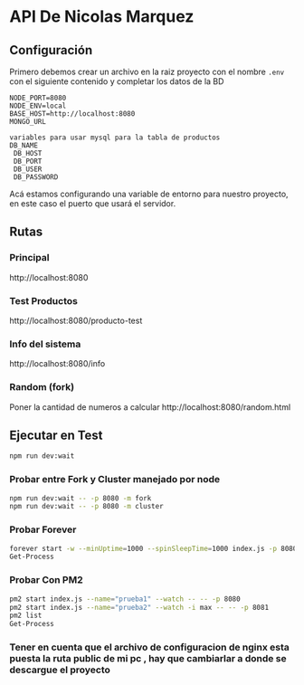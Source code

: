# API De Nicolas Marquez

## Configuración

Primero debemos crear un archivo en la raiz proyecto con el nombre `.env` con el siguiente contenido y completar los datos de la BD

```
NODE_PORT=8080
NODE_ENV=local
BASE_HOST=http://localhost:8080
MONGO_URL

variables para usar mysql para la tabla de productos
DB_NAME
 DB_HOST
 DB_PORT
 DB_USER
 DB_PASSWORD
```

Acá estamos configurando una variable de entorno para nuestro proyecto, en este caso el puerto que usará el servidor.

## Rutas

### Principal

http://localhost:8080

### Test Productos

http://localhost:8080/producto-test

### Info del sistema

http://localhost:8080/info

### Random (fork)

Poner la cantidad de numeros a calcular
http://localhost:8080/random.html

## Ejecutar en Test

```sh
npm run dev:wait
```

### Probar entre Fork y Cluster manejado por node

```sh
npm run dev:wait -- -p 8080 -m fork
npm run dev:wait -- -p 8080 -m cluster
```

### Probar Forever

```sh
forever start -w --minUptime=1000 --spinSleepTime=1000 index.js -p 8080
Get-Process
```

### Probar Con PM2

```sh
pm2 start index.js --name="prueba1" --watch -- -- -p 8080
pm2 start index.js --name="prueba2" --watch -i max -- -- -p 8081
pm2 list
Get-Process
```

### Tener en cuenta que el archivo de configuracion de nginx esta puesta la ruta public de mi pc , hay que cambiarlar a donde se descargue el proyecto
